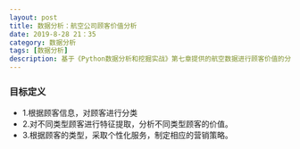 ```yaml
---
layout: post
title: 数据分析：航空公司顾客价值分析
date: 2019-8-28 21：35
category: 数据分析
tags: [数据分析]
description: 基于《Python数据分析和挖掘实战》第七章提供的航空数据进行顾客价值的分析，本文既是对思路的梳理并形成分析报告。
---
```




### 目标定义

- 1.根据顾客信息，对顾客进行分类
- 2.对不同类型顾客进行特征提取，分析不同类型顾客的价值。
- 3.根据顾客的类型，采取个性化服务，制定相应的营销策略。

